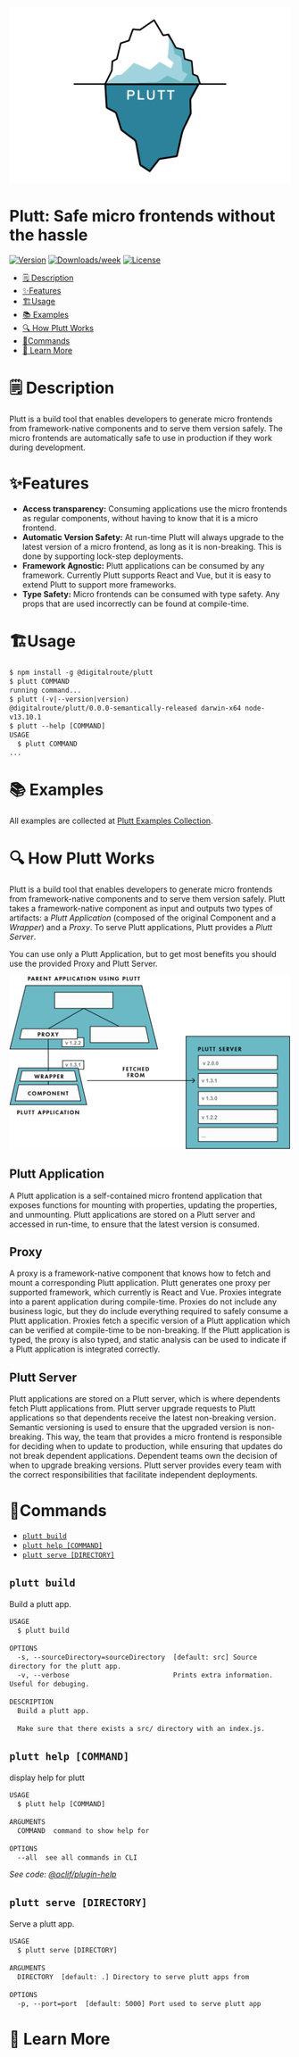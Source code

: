 <img src="images/logo.png" title="Plutt" alt="Plutt logo" width="530">

<!-- prettier-ignore-start -->
Plutt: Safe micro frontends without the hassle
==============================================
<!-- prettier-ignore-end -->

[![Version](https://img.shields.io/npm/v/@digitalroute/plutt.svg)](https://npmjs.org/package/@digitalroute/plutt)
[![Downloads/week](https://img.shields.io/npm/dw/@digitalroute/plutt.svg)](https://npmjs.org/package/@digitalroute/plutt)
[![License](https://img.shields.io/npm/l/@digitalroute/plutt.svg)](https://github.com/digitalroute/plutt/blob/master/package.json)

<!-- toc -->
* [🗒 Description](#-description)
* [✨Features](#features)
* [🏗Usage](#usage)
* [📚 Examples](#-examples)
* [🔍 How Plutt Works](#-how-plutt-works)
* [🔨Commands](#commands)
* [🐢 Learn More](#-learn-more)
<!-- tocstop -->

# 🗒 Description

Plutt is a build tool that enables developers to generate micro frontends from framework-native components and to serve them version safely. The micro frontends are automatically safe to use in production if they work during development.

# ✨Features

- **Access transparency:** Consuming applications use the micro frontends as regular components, without having to know that it is a micro frontend.
- **Automatic Version Safety:** At run-time Plutt will always upgrade to the latest version of a micro frontend, as long as it is non-breaking. This is done by supporting lock-step deployments.
- **Framework Agnostic:** Plutt applications can be consumed by any framework. Currently Plutt supports React and Vue, but it is easy to extend Plutt to support more frameworks.
- **Type Safety:** Micro frontends can be consumed with type safety. Any props that are used incorrectly can be found at compile-time.

# 🏗Usage

<!-- usage -->
```sh-session
$ npm install -g @digitalroute/plutt
$ plutt COMMAND
running command...
$ plutt (-v|--version|version)
@digitalroute/plutt/0.0.0-semantically-released darwin-x64 node-v13.10.1
$ plutt --help [COMMAND]
USAGE
  $ plutt COMMAND
...
```
<!-- usagestop -->

# 📚 Examples

All examples are collected at [Plutt Examples Collection](https://github.com/juliuscc/plutt-examples-collection).

# 🔍 How Plutt Works

Plutt is a build tool that enables developers to generate micro frontends from framework-native components and to serve them version safely. Plutt takes a framework-native component as input and outputs two types of artifacts: a _Plutt Application_ (composed of the original Component and a _Wrapper_) and a _Proxy_. To serve Plutt applications, Plutt provides a _Plutt Server_.

You can use only a Plutt Application, but to get most benefits you should use the provided Proxy and Plutt Server.

![Plutt Architecture](images/plutt-architecture.png)

## Plutt Application

A Plutt application is a self-contained micro frontend application that exposes functions for mounting with properties, updating the properties, and unmounting. Plutt applications are stored on a Plutt server and accessed in run-time, to ensure that the latest version is consumed.

## Proxy

A proxy is a framework-native component that knows how to fetch and mount a corresponding Plutt application. Plutt generates one proxy per supported framework, which currently is React and Vue. Proxies integrate into a parent application during compile-time. Proxies do not include any business logic, but they do include everything required to safely consume a Plutt application. Proxies fetch a specific version of a Plutt application which can be verified at compile-time to be non-breaking. If the Plutt application is typed, the proxy is also typed, and static analysis can be used to indicate if a Plutt application is integrated correctly.

## Plutt Server

Plutt applications are stored on a Plutt server, which is where dependents fetch Plutt applications from. Plutt server upgrade requests to Plutt applications so that dependents receive the latest non-breaking version. Semantic versioning is used to ensure that the upgraded version is non-breaking. This way, the team that provides a micro frontend is responsible for deciding when to update to production, while ensuring that updates do not break dependent applications. Dependent teams own the decision of when to upgrade breaking versions. Plutt server provides every team with the correct responsibilities that facilitate independent deployments.

# 🔨Commands

<!-- commands -->
* [`plutt build`](#plutt-build)
* [`plutt help [COMMAND]`](#plutt-help-command)
* [`plutt serve [DIRECTORY]`](#plutt-serve-directory)

## `plutt build`

Build a plutt app.

```
USAGE
  $ plutt build

OPTIONS
  -s, --sourceDirectory=sourceDirectory  [default: src] Source directory for the plutt app.
  -v, --verbose                          Prints extra information. Useful for debuging.

DESCRIPTION
  Build a plutt app.

  Make sure that there exists a src/ directory with an index.js.
```

## `plutt help [COMMAND]`

display help for plutt

```
USAGE
  $ plutt help [COMMAND]

ARGUMENTS
  COMMAND  command to show help for

OPTIONS
  --all  see all commands in CLI
```

_See code: [@oclif/plugin-help](https://github.com/oclif/plugin-help/blob/v2.2.3/src/commands/help.ts)_

## `plutt serve [DIRECTORY]`

Serve a plutt app.

```
USAGE
  $ plutt serve [DIRECTORY]

ARGUMENTS
  DIRECTORY  [default: .] Directory to serve plutt apps from

OPTIONS
  -p, --port=port  [default: 5000] Port used to serve plutt app
```
<!-- commandsstop -->

# 🐢 Learn More
